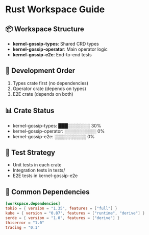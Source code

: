 # Rust Workspace Guide

## 📦 Workspace Structure
- **kernel-gossip-types**: Shared CRD types
- **kernel-gossip-operator**: Main operator logic
- **kernel-gossip-e2e**: End-to-end tests

## 🎯 Development Order
1. Types crate first (no dependencies)
2. Operator crate (depends on types)
3. E2E crate (depends on both)

## 📊 Crate Status
- kernel-gossip-types: ███░░░░░░░ 30%
- kernel-gossip-operator: ░░░░░░░░░░ 0%
- kernel-gossip-e2e: ░░░░░░░░░░ 0%

## 🧪 Test Strategy
- Unit tests in each crate
- Integration tests in tests/
- E2E tests in kernel-gossip-e2e

## 🔧 Common Dependencies
```toml
[workspace.dependencies]
tokio = { version = "1.35", features = ["full"] }
kube = { version = "0.87", features = ["runtime", "derive"] }
serde = { version = "1.0", features = ["derive"] }
thiserror = "1.0"
tracing = "0.1"
```